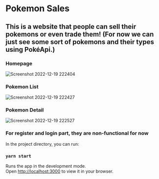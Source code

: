 
# Pokemon Sales
## This is a website that people can sell their pokemons or even trade them! (For now we can just see some sort of pokemons and their types using PokéApi.)

### Homepage
![Screenshot 2022-12-19 222404](https://user-images.githubusercontent.com/64234211/208504801-c93744ca-28d7-4de5-8914-9057a5346903.png)

### Pokemon List
![Screenshot 2022-12-19 222427](https://user-images.githubusercontent.com/64234211/208504919-f7152a2a-2050-4391-a216-9e4bd6c3ec95.png)

### Pokemon Detail
![Screenshot 2022-12-19 222527](https://user-images.githubusercontent.com/64234211/208504942-a4bc37da-2a6c-499d-b4d4-103d9fe41e9c.png)

### For register and login part, they are non-functional for now

In the project directory, you can run:

### `yarn start`
Runs the app in the development mode.\
Open [http://localhost:3000](http://localhost:3000) to view it in your browser.
